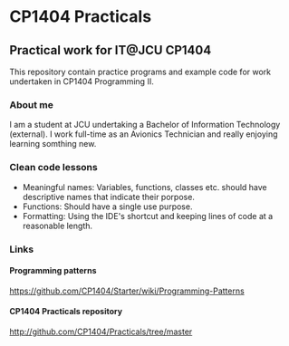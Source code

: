 # CP1404 Practicals

## Practical work for IT@JCU CP1404

This repository contain practice programs and example code for work undertaken in CP1404 Programming II.

### About me

I am a student at JCU undertaking a Bachelor of Information Technology (external). I work full-time as an Avionics
Technician
and really enjoying learning somthing new.

### Clean code lessons

- Meaningful names: Variables, functions, classes etc. should have descriptive names that indicate their porpose.
- Functions: Should have a single use purpose.
- Formatting: Using the IDE's shortcut and keeping lines of code at a reasonable length.

### Links

#### Programming patterns

https://github.com/CP1404/Starter/wiki/Programming-Patterns

#### CP1404 Practicals repository

http://github.com/CP1404/Practicals/tree/master

